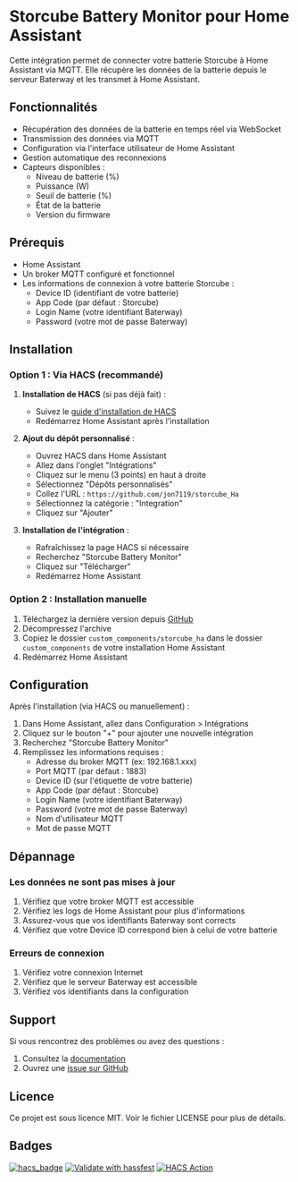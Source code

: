 # Storcube Battery Monitor pour Home Assistant

Cette intégration permet de connecter votre batterie Storcube à Home Assistant via MQTT. Elle récupère les données de la batterie depuis le serveur Baterway et les transmet à Home Assistant.

## Fonctionnalités

- Récupération des données de la batterie en temps réel via WebSocket
- Transmission des données via MQTT
- Configuration via l'interface utilisateur de Home Assistant
- Gestion automatique des reconnexions
- Capteurs disponibles :
  - Niveau de batterie (%)
  - Puissance (W)
  - Seuil de batterie (%)
  - État de la batterie
  - Version du firmware

## Prérequis

- Home Assistant
- Un broker MQTT configuré et fonctionnel
- Les informations de connexion à votre batterie Storcube :
  - Device ID (identifiant de votre batterie)
  - App Code (par défaut : Storcube)
  - Login Name (votre identifiant Baterway)
  - Password (votre mot de passe Baterway)

## Installation

### Option 1 : Via HACS (recommandé)

1. **Installation de HACS** (si pas déjà fait) :
   - Suivez le [guide d'installation de HACS](https://hacs.xyz/docs/setup/download)
   - Redémarrez Home Assistant après l'installation

2. **Ajout du dépôt personnalisé** :
   - Ouvrez HACS dans Home Assistant
   - Allez dans l'onglet "Intégrations"
   - Cliquez sur le menu (3 points) en haut à droite
   - Sélectionnez "Dépôts personnalisés"
   - Collez l'URL : `https://github.com/jon7119/storcube_Ha`
   - Sélectionnez la catégorie : "Integration"
   - Cliquez sur "Ajouter"

3. **Installation de l'intégration** :
   - Rafraîchissez la page HACS si nécessaire
   - Recherchez "Storcube Battery Monitor"
   - Cliquez sur "Télécharger"
   - Redémarrez Home Assistant

### Option 2 : Installation manuelle

1. Téléchargez la dernière version depuis [GitHub](https://github.com/jon7119/storcube_Ha)
2. Décompressez l'archive
3. Copiez le dossier `custom_components/storcube_ha` dans le dossier `custom_components` de votre installation Home Assistant
4. Redémarrez Home Assistant

## Configuration

Après l'installation (via HACS ou manuellement) :

1. Dans Home Assistant, allez dans Configuration > Intégrations
2. Cliquez sur le bouton "+" pour ajouter une nouvelle intégration
3. Recherchez "Storcube Battery Monitor"
4. Remplissez les informations requises :
   - Adresse du broker MQTT (ex: 192.168.1.xxx)
   - Port MQTT (par défaut : 1883)
   - Device ID (sur l'étiquette de votre batterie)
   - App Code (par défaut : Storcube)
   - Login Name (votre identifiant Baterway)
   - Password (votre mot de passe Baterway)
   - Nom d'utilisateur MQTT
   - Mot de passe MQTT

## Dépannage

### Les données ne sont pas mises à jour

1. Vérifiez que votre broker MQTT est accessible
2. Vérifiez les logs de Home Assistant pour plus d'informations
3. Assurez-vous que vos identifiants Baterway sont corrects
4. Vérifiez que votre Device ID correspond bien à celui de votre batterie

### Erreurs de connexion

1. Vérifiez votre connexion Internet
2. Vérifiez que le serveur Baterway est accessible
3. Vérifiez vos identifiants dans la configuration

## Support

Si vous rencontrez des problèmes ou avez des questions :

1. Consultez la [documentation](https://github.com/jon7119/storcube_Ha)
2. Ouvrez une [issue sur GitHub](https://github.com/jon7119/storcube_Ha/issues)

## Licence

Ce projet est sous licence MIT. Voir le fichier LICENSE pour plus de détails.

## Badges

[![hacs_badge](https://img.shields.io/badge/HACS-Custom-41BDF5.svg?style=for-the-badge)](https://github.com/hacs/integration)
[![Validate with hassfest](https://github.com/jon7119/storcube_Ha/actions/workflows/hassfest.yaml/badge.svg)](https://github.com/jon7119/storcube_Ha/actions/workflows/hassfest.yaml)
[![HACS Action](https://github.com/jon7119/storcube_Ha/actions/workflows/hacs.yaml/badge.svg)](https://github.com/jon7119/storcube_Ha/actions/workflows/hacs.yaml) 